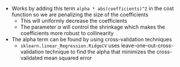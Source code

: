 - Works by adding this term `alpha * abs(coefficients)^2` in the cost function so we are penalizing the size of the coefficients
	- This will uniformly decrease the coefficients
	- The parameter $\alpha$ will control the shrinkage which makes the coefficients more robust to collinearity
- The alpha term can be found by using cross-validation techniques
	- `sklearn.linear_Regression.RidgeCV` uses leave-one-out-cross-validation technique to find the alpha that minimizes the cross-validated mean squared error